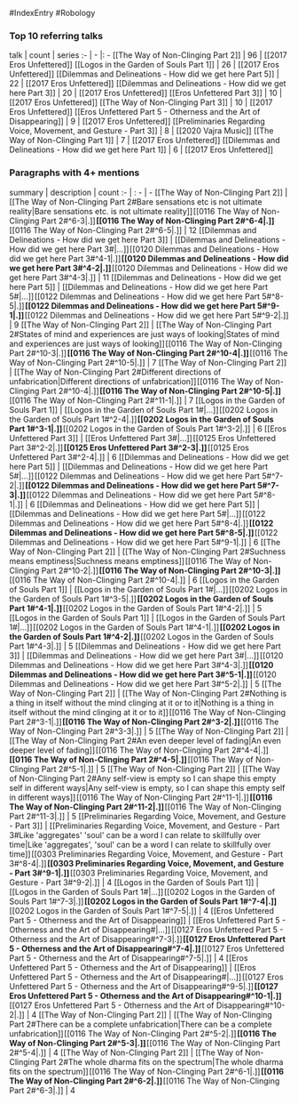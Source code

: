 #IndexEntry #Robology

### Top 10 referring talks
talk | count | series
:- | - |: -
[[The Way of Non-Clinging Part 2]] | 96 | [[2017 Eros Unfettered]]
[[Logos in the Garden of Souls Part 1]] | 26 | [[2017 Eros Unfettered]]
[[Dilemmas and Delineations - How did we get here Part 5]] | 22 | [[2017 Eros Unfettered]]
[[Dilemmas and Delineations - How did we get here Part 3]] | 20 | [[2017 Eros Unfettered]]
[[Eros Unfettered Part 3]] | 10 | [[2017 Eros Unfettered]]
[[The Way of Non-Clinging Part 3]] | 10 | [[2017 Eros Unfettered]]
[[Eros Unfettered Part 5 - Otherness and the Art of Disappearing]] | 9 | [[2017 Eros Unfettered]]
[[Preliminaries Regarding Voice, Movement, and Gesture - Part 3]] | 8 | [[2020 Vajra Music]]
[[The Way of Non-Clinging Part 1]] | 7 | [[2017 Eros Unfettered]]
[[Dilemmas and Delineations - How did we get here Part 1]] | 6 | [[2017 Eros Unfettered]]

### Paragraphs with 4+ mentions
summary | description | count
:- | : - | -
[[The Way of Non-Clinging Part 2]] | [[The Way of Non-Clinging Part 2#Bare sensations etc is not ultimate reality\|Bare sensations etc. is not ultimate reality]] [[0116 The Way of Non-Clinging Part 2#^6-3\|.]] **[[0116 The Way of Non-Clinging Part 2#^6-4\|.]]** [[0116 The Way of Non-Clinging Part 2#^6-5\|.]] | 12
[[Dilemmas and Delineations - How did we get here Part 3]] | [[Dilemmas and Delineations - How did we get here Part 3#\|...]] [[0120 Dilemmas and Delineations - How did we get here Part 3#^4-1\|.]] **[[0120 Dilemmas and Delineations - How did we get here Part 3#^4-2\|.]]** [[0120 Dilemmas and Delineations - How did we get here Part 3#^4-3\|.]] | 11
[[Dilemmas and Delineations - How did we get here Part 5]] | [[Dilemmas and Delineations - How did we get here Part 5#\|...]] [[0122 Dilemmas and Delineations - How did we get here Part 5#^8-5\|.]] **[[0122 Dilemmas and Delineations - How did we get here Part 5#^9-1\|.]]** [[0122 Dilemmas and Delineations - How did we get here Part 5#^9-2\|.]] | 9
[[The Way of Non-Clinging Part 2]] | [[The Way of Non-Clinging Part 2#States of mind and experiences are just ways of looking\|States of mind and experiences are just ways of looking]] [[0116 The Way of Non-Clinging Part 2#^10-3\|.]] **[[0116 The Way of Non-Clinging Part 2#^10-4\|.]]** [[0116 The Way of Non-Clinging Part 2#^10-5\|.]] | 7
[[The Way of Non-Clinging Part 2]] | [[The Way of Non-Clinging Part 2#Different directions of unfabrication\|Different directions of unfabrication]] [[0116 The Way of Non-Clinging Part 2#^10-4\|.]] **[[0116 The Way of Non-Clinging Part 2#^10-5\|.]]** [[0116 The Way of Non-Clinging Part 2#^11-1\|.]] | 7
[[Logos in the Garden of Souls Part 1]] | [[Logos in the Garden of Souls Part 1#\|...]] [[0202 Logos in the Garden of Souls Part 1#^2-4\|.]] **[[0202 Logos in the Garden of Souls Part 1#^3-1\|.]]** [[0202 Logos in the Garden of Souls Part 1#^3-2\|.]] | 6
[[Eros Unfettered Part 3]] | [[Eros Unfettered Part 3#\|...]] [[0125 Eros Unfettered Part 3#^2-2\|.]] **[[0125 Eros Unfettered Part 3#^2-3\|.]]** [[0125 Eros Unfettered Part 3#^2-4\|.]] | 6
[[Dilemmas and Delineations - How did we get here Part 5]] | [[Dilemmas and Delineations - How did we get here Part 5#\|...]] [[0122 Dilemmas and Delineations - How did we get here Part 5#^7-2\|.]] **[[0122 Dilemmas and Delineations - How did we get here Part 5#^7-3\|.]]** [[0122 Dilemmas and Delineations - How did we get here Part 5#^8-1\|.]] | 6
[[Dilemmas and Delineations - How did we get here Part 5]] | [[Dilemmas and Delineations - How did we get here Part 5#\|...]] [[0122 Dilemmas and Delineations - How did we get here Part 5#^8-4\|.]] **[[0122 Dilemmas and Delineations - How did we get here Part 5#^8-5\|.]]** [[0122 Dilemmas and Delineations - How did we get here Part 5#^9-1\|.]] | 6
[[The Way of Non-Clinging Part 2]] | [[The Way of Non-Clinging Part 2#Suchness means emptiness\|Suchness means emptiness]] [[0116 The Way of Non-Clinging Part 2#^10-2\|.]] **[[0116 The Way of Non-Clinging Part 2#^10-3\|.]]** [[0116 The Way of Non-Clinging Part 2#^10-4\|.]] | 6
[[Logos in the Garden of Souls Part 1]] | [[Logos in the Garden of Souls Part 1#\|...]] [[0202 Logos in the Garden of Souls Part 1#^3-5\|.]] **[[0202 Logos in the Garden of Souls Part 1#^4-1\|.]]** [[0202 Logos in the Garden of Souls Part 1#^4-2\|.]] | 5
[[Logos in the Garden of Souls Part 1]] | [[Logos in the Garden of Souls Part 1#\|...]] [[0202 Logos in the Garden of Souls Part 1#^4-1\|.]] **[[0202 Logos in the Garden of Souls Part 1#^4-2\|.]]** [[0202 Logos in the Garden of Souls Part 1#^4-3\|.]] | 5
[[Dilemmas and Delineations - How did we get here Part 3]] | [[Dilemmas and Delineations - How did we get here Part 3#\|...]] [[0120 Dilemmas and Delineations - How did we get here Part 3#^4-3\|.]] **[[0120 Dilemmas and Delineations - How did we get here Part 3#^5-1\|.]]** [[0120 Dilemmas and Delineations - How did we get here Part 3#^5-2\|.]] | 5
[[The Way of Non-Clinging Part 2]] | [[The Way of Non-Clinging Part 2#Nothing is a thing in itself without the mind clinging at it or to it\|Nothing is a thing in itself without the mind clinging at it or to it]] [[0116 The Way of Non-Clinging Part 2#^3-1\|.]] **[[0116 The Way of Non-Clinging Part 2#^3-2\|.]]** [[0116 The Way of Non-Clinging Part 2#^3-3\|.]] | 5
[[The Way of Non-Clinging Part 2]] | [[The Way of Non-Clinging Part 2#An even deeper level of fading\|An even deeper level of fading]] [[0116 The Way of Non-Clinging Part 2#^4-4\|.]] **[[0116 The Way of Non-Clinging Part 2#^4-5\|.]]** [[0116 The Way of Non-Clinging Part 2#^5-1\|.]] | 5
[[The Way of Non-Clinging Part 2]] | [[The Way of Non-Clinging Part 2#Any self-view is empty so I can shape this empty self in different ways\|Any self-view is empty, so I can shape this empty self in different ways]] [[0116 The Way of Non-Clinging Part 2#^11-1\|.]] **[[0116 The Way of Non-Clinging Part 2#^11-2\|.]]** [[0116 The Way of Non-Clinging Part 2#^11-3\|.]] | 5
[[Preliminaries Regarding Voice, Movement, and Gesture - Part 3]] | [[Preliminaries Regarding Voice, Movement, and Gesture - Part 3#Like 'aggregates' 'soul' can be a word I can relate to skillfully over time\|Like 'aggregates', 'soul' can be a word I can relate to skillfully over time]] [[0303 Preliminaries Regarding Voice, Movement, and Gesture - Part 3#^8-4\|.]] **[[0303 Preliminaries Regarding Voice, Movement, and Gesture - Part 3#^9-1\|.]]** [[0303 Preliminaries Regarding Voice, Movement, and Gesture - Part 3#^9-2\|.]] | 4
[[Logos in the Garden of Souls Part 1]] | [[Logos in the Garden of Souls Part 1#\|...]] [[0202 Logos in the Garden of Souls Part 1#^7-3\|.]] **[[0202 Logos in the Garden of Souls Part 1#^7-4\|.]]** [[0202 Logos in the Garden of Souls Part 1#^7-5\|.]] | 4
[[Eros Unfettered Part 5 - Otherness and the Art of Disappearing]] | [[Eros Unfettered Part 5 - Otherness and the Art of Disappearing#\|...]] [[0127 Eros Unfettered Part 5 - Otherness and the Art of Disappearing#^7-3\|.]] **[[0127 Eros Unfettered Part 5 - Otherness and the Art of Disappearing#^7-4\|.]]** [[0127 Eros Unfettered Part 5 - Otherness and the Art of Disappearing#^7-5\|.]] | 4
[[Eros Unfettered Part 5 - Otherness and the Art of Disappearing]] | [[Eros Unfettered Part 5 - Otherness and the Art of Disappearing#\|...]] [[0127 Eros Unfettered Part 5 - Otherness and the Art of Disappearing#^9-5\|.]] **[[0127 Eros Unfettered Part 5 - Otherness and the Art of Disappearing#^10-1\|.]]** [[0127 Eros Unfettered Part 5 - Otherness and the Art of Disappearing#^10-2\|.]] | 4
[[The Way of Non-Clinging Part 2]] | [[The Way of Non-Clinging Part 2#There can be a complete unfabrication\|There can be a complete unfabrication]] [[0116 The Way of Non-Clinging Part 2#^5-2\|.]] **[[0116 The Way of Non-Clinging Part 2#^5-3\|.]]** [[0116 The Way of Non-Clinging Part 2#^5-4\|.]] | 4
[[The Way of Non-Clinging Part 2]] | [[The Way of Non-Clinging Part 2#The whole dharma fits on the spectrum\|The whole dharma fits on the spectrum]] [[0116 The Way of Non-Clinging Part 2#^6-1\|.]] **[[0116 The Way of Non-Clinging Part 2#^6-2\|.]]** [[0116 The Way of Non-Clinging Part 2#^6-3\|.]] | 4


